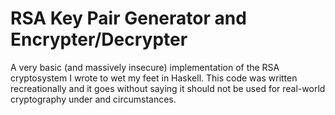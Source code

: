 # RSA Key Pair Generator and Encrypter/Decrypter

A very basic (and massively insecure) implementation of the RSA cryptosystem I wrote to wet my feet in Haskell. This code was written recreationally and it goes without saying it should not be used for real-world cryptography under and circumstances.
